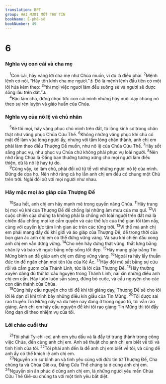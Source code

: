 ```yaml
---
translation: BPT
group: HAI MƯƠI MỐT THƯ TÍN
bookName: Ê-phê-sô 
bookNumber: 49
---
```


<div class="title"><h1>6</h1><h3>Nghĩa vụ con cái và cha mẹ</h3></div>
<span class="verse eph_6_1"> <sup>1</sup>Con cái, hãy vâng lời cha mẹ như Chúa muốn, vì đó là điều phải.</span>
<span class="verse eph_6_2"><sup>2</sup>Mệnh lệnh có nói, “Hãy tôn kính cha mẹ ngươi.”<a data-toggle="tooltip" data-placement="bottom" title="Xuất 20:12; Phục 5:16.">⚓</a> Đó là mệnh lệnh đầu tiên có một lời hứa kèm theo:</span>
<span class="verse eph_6_3"><sup>3</sup>“thì mọi việc ngươi làm đều suông sẻ và ngươi sẽ được sống lâu trên đất.”<a data-toggle="tooltip" data-placement="bottom" title="Xuất 20:12; Phục 5:16.">⚓</a><br/></span>
<span class="verse eph_6_4"> <sup>4</sup>Bậc làm cha, đừng chọc tức con cái mình nhưng hãy nuôi dạy chúng nó theo sự rèn luyện và giáo huấn của Chúa.<br/></span>
<div class="title"><h3>Nghĩa vụ của nô lệ và chủ nhân</h3></div>
<span class="verse eph_6_5"> <sup>5</sup>Kẻ tôi mọi, hãy vâng phục chủ mình trên đất, tỏ lòng kính sợ trong chân thật như vâng phục Chúa Cứu Thế.</span>
<span class="verse eph_6_6"><sup>6</sup>Không những vâng phục khi chủ có mặt để làm vừa lòng người ấy, nhưng với tấm lòng chân thành, anh chị em phải làm theo điều Thượng Đế muốn, như nô lệ của Chúa Cứu Thế.</span>
<span class="verse eph_6_7"><sup>7</sup>Hãy sốt sắng phục vụ, như phục vụ Chúa chứ không phải phục vụ loài người.</span>
<span class="verse eph_6_8"><sup>8</sup>Nên nhớ rằng Chúa là Đấng ban thưởng tương xứng cho mọi người làm điều thiện, dù là nô lệ hay tự do.<br/></span>
<span class="verse eph_6_9"> <sup>9</sup>Cũng vậy, kẻ làm chủ, phải đối xử tử tế với những người nô lệ của mình. Đừng đe dọa họ. Nên nhớ rằng cả họ lẫn anh chị em đều có chung một Chủ trên trời. Ngài đối xử với mọi người như nhau.<br/></span>
<div class="title"><h3>Hãy mặc mọi áo giáp của Thượng Đế</h3></div>
<span class="verse eph_6_10"> <sup>10</sup>Sau hết, anh chị em hãy mạnh mẽ trong quyền năng Chúa.</span>
<span class="verse eph_6_11"><sup>11</sup>Hãy trang bị mọi vũ khí của Thượng Đế để chống lại những âm mưu của ma quỉ.</span>
<span class="verse eph_6_12"><sup>12</sup>Vì cuộc chiến của chúng ta không phải là chống với loài người trên đất mà là chiến đấu chống mọi kẻ cầm quyền và các thế lực của thế gian tối tăm nầy, cùng với quyền lực tâm linh gian ác trên các từng trời.</span>
<span class="verse eph_6_13"><sup>13</sup>Vì thế mà anh chị em phải mang đầy đủ khí giới và áo giáp của Thượng Đế, để trong thời của bọn gian ác anh chị em có thể đứng vững vàng. Và sau khi chiến đấu xong anh chị em vẫn đứng vững.</span>
<span class="verse eph_6_14"><sup>14</sup>Cho nên hãy đứng thật vững, thắt lưng bằng chân lý và bảo vệ ngực bằng nếp sống tốt đẹp.</span>
<span class="verse eph_6_15"><sup>15</sup>Hãy mang giày bằng Tin Mừng bình an để giúp anh chị em đứng vững vàng.</span>
<span class="verse eph_6_16"><sup>16</sup>Ngoài ra hãy lấy thuẫn đức tin để ngăn chặn mọi tên lửa của Kẻ Ác.</span>
<span class="verse eph_6_17"><sup>17</sup>Hãy đội mũ sắt bằng sự cứu rỗi và cầm gươm của Thánh Linh, tức là lời của Thượng Đế.</span>
<span class="verse eph_6_18"><sup>18</sup>Hãy thường xuyên dâng đủ thứ lời cầu nguyện trong Thánh Linh, nài xin những điều anh chị em cần. Hãy luôn luôn sẵn sàng, đừng bỏ cuộc, và cầu nguyện cho các con dân thánh của Chúa.<br/></span>
<span class="verse eph_6_19"> <sup>19</sup>Cũng hãy cầu nguyện cho tôi để khi tôi giảng dạy, Thượng Đế sẽ cho tôi lời lẽ dạn dĩ khi trình bày những điều kín giấu của Tin Mừng.</span>
<span class="verse eph_6_20"><sup>20</sup>Tôi được sai rao truyền Tin Mừng nầy và dù hiện nay đang ở trong ngục tù, tôi vẫn rao giảng. Anh chị em hãy cầu nguyện để khi tôi rao giảng Tin Mừng thì tôi đầy lòng dạn dĩ theo nhiệm vụ của tôi.<br/></span>
<div class="title"><h3>Lời chào cuối thư</h3></div>
<span class="verse eph_6_21"> <sup>21</sup>Tôi phái Ty-chi-cơ, anh em yêu dấu và là đầy tớ trung thành trong công việc Chúa, đến cùng anh chị em. Anh sẽ thuật cho anh chị em biết về tôi và tình hình của tôi.</span>
<span class="verse eph_6_22"><sup>22</sup>Tôi phái anh đến là để anh chị em biết về tôi, và cũng để anh ấy có thể khích lệ anh chị em.<br/></span>
<span class="verse eph_6_23"> <sup>23</sup>Nguyền xin sự bình an và tình yêu cùng với đức tin từ Thượng Đế, Cha chúng ta và Chúa Giê-xu, Đấng Cứu Thế chúng ta ở cùng anh chị em.</span>
<span class="verse eph_6_24"><sup>24</sup>Nguyền xin ân phúc ở cùng anh chị em, là những người yêu mến Chúa Cứu Thế Giê-xu chúng ta với một tình yêu bất diệt.<br/></span>
